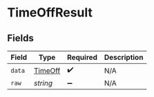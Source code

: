 # TimeOffResult


## Fields

| Field                                     | Type                                      | Required                                  | Description                               |
| ----------------------------------------- | ----------------------------------------- | ----------------------------------------- | ----------------------------------------- |
| `data`                                    | [TimeOff](../../models/shared/timeoff.md) | :heavy_check_mark:                        | N/A                                       |
| `raw`                                     | *string*                                  | :heavy_minus_sign:                        | N/A                                       |